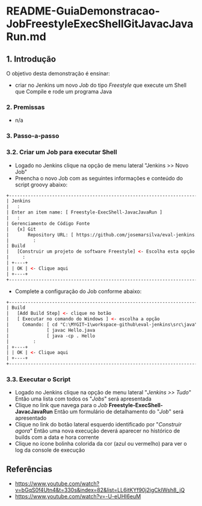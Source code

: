 # README-GuiaDemonstracao-JobFreestyleExecShellGitJavacJavaRun.md


## 1. Introdução ##

O objetivo desta demonstração é ensinar:
* criar no Jenkins um novo _Job_ do tipo _Freestyle_ que execute um Shell que Compile e rode um programa Java

### 2. Premissas ###

* n/a

### 3. Passo-a-passo ###

### 3.2. Criar um Job para executar Shell ###

* Logado no Jenkins clique na opção de menu lateral "Jenkins >> Novo Job"
* Preencha o novo Job com as seguintes informações e conteúdo do script groovy abaixo:

```html
+--------------------------------------------------------------------------------+
| Jenkins                                                                        |
|   :                                                                            |
| Enter an item name: [ Freestyle-ExecShell-JavacJavaRun ]                       |
|   :                                                                            |
| Gerenciamento de Código Fonte                                                  |
|   {x] Git                                                                      |
|       Repository URL: [ https://github.com/josemarsilva/eval-jenkins.git     ] |
|         :                                                                      |
| Build                                                                          |
|   [Construir um projeto de software Freestyle] <- Escolha esta opção           |
|     :                                                                          |
| +----+                                                                         |
| | OK | <- Clique aqui                                                          |
| +----+                                                                         |
+--------------------------------------------------------------------------------+
```

* Complete a configuração do Job conforme abaixo:

```html
+--------------------------------------------------------------------------------+
| Build                                                                          |
|   [Add Build Step] <- clique no botão                                          |
|   [ Executar no comando do Windows ] <- escolha a opção                        |
|     Comando: [ cd "C:\MYGIT~1\workspace-github\eval-jenkins\src\java"      ]   |
|              [ javac Hello.java                                            ]   |
|              [ java -cp . Hello                                            ]   |
|         :                                                                      |
| +----+                                                                         |
| | OK | <- Clique aqui                                                          |
| +----+                                                                         |
+--------------------------------------------------------------------------------+
```


### 3.3. Executar o Script ###

* Logado no Jenkins clique na opção de menu lateral "_Jenkins >> Tudo_" Então uma lista com todos os "_Jobs_" será apresentada 
* Clique no link que navega para o _Job_ **Freestyle-ExecShell-JavacJavaRun** Então um formulário de detalhamento do "_Job_" será apresentado
* Clique no link do botão lateral esquerdo identificado por "_Construir agora_" Então uma nova execução deverá aparecer no histórico de builds com a data e hora corrente
* Clique no ícone bolinha colorida da cor (azul ou vermelho) para ver o log da console de execução




## Referências ##

* https://www.youtube.com/watch?v=bGqS0f4Utn4&t=330s&index=82&list=LL6itKYf90j2igCkIWsh8_jQ
* https://www.youtube.com/watch?v=-U-eUHI6euM